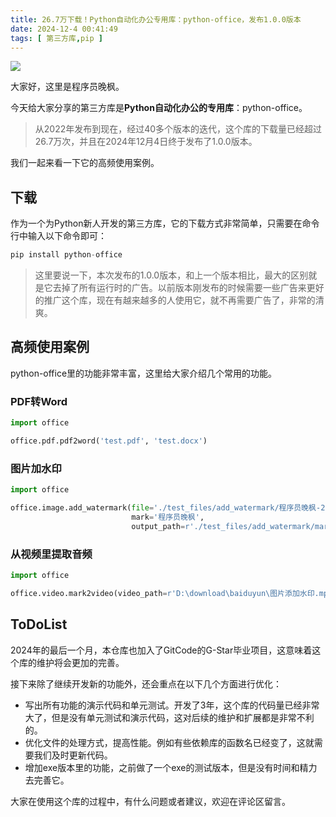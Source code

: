 ```yaml
---
title: 26.7万下载！Python自动化办公专用库：python-office，发布1.0.0版本
date: 2024-12-4 00:41:49
tags: [ 第三方库,pip ]
---
```



![](https://article-1300615378.cos.ap-nanjing.myqcloud.com/%E7%AC%AC%E4%B8%89%E6%96%B9%E5%BA%93/%E5%B0%81%E9%9D%A2/%E7%AC%AC%E4%B8%89%E6%96%B9%E5%BA%93.jpg)

大家好，这里是程序员晚枫。

今天给大家分享的第三方库是**Python自动化办公的专用库**：python-office。

> 从2022年发布到现在，经过40多个版本的迭代，这个库的下载量已经超过26.7万次，并且在2024年12月4日终于发布了1.0.0版本。

我们一起来看一下它的高频使用案例。

## 下载

作为一个为Python新人开发的第三方库，它的下载方式非常简单，只需要在命令行中输入以下命令即可：

```python
pip install python-office
```

> 这里要说一下，本次发布的1.0.0版本，和上一个版本相比，最大的区别就是它去掉了所有运行时的广告。以前版本刚发布的时候需要一些广告来更好的推广这个库，现在有越来越多的人使用它，就不再需要广告了，非常的清爽。





## 高频使用案例

python-office里的功能非常丰富，这里给大家介绍几个常用的功能。



### PDF转Word
```python
import office

office.pdf.pdf2word('test.pdf', 'test.docx')

```

### 图片加水印

```python
import office

office.image.add_watermark(file='./test_files/add_watermark/程序员晚枫-2.jpg',
                           mark='程序员晚枫',
                           output_path=r'./test_files/add_watermark/mark_img')
```

### 从视频里提取音频

```python
import office

office.video.mark2video(video_path=r'D:\download\baiduyun\图片添加水印.mp4', output_path=r'D:\download\baiduyun\out')

```

## ToDoList

2024年的最后一个月，本仓库也加入了GitCode的G-Star毕业项目，这意味着这个库的维护将会更加的完善。

接下来除了继续开发新的功能外，还会重点在以下几个方面进行优化：

- 写出所有功能的演示代码和单元测试。开发了3年，这个库的代码量已经非常大了，但是没有单元测试和演示代码，这对后续的维护和扩展都是非常不利的。
- 优化文件的处理方式，提高性能。例如有些依赖库的函数名已经变了，这就需要我们及时更新代码。
- 增加exe版本里的功能，之前做了一个exe的测试版本，但是没有时间和精力去完善它。

大家在使用这个库的过程中，有什么问题或者建议，欢迎在评论区留言。